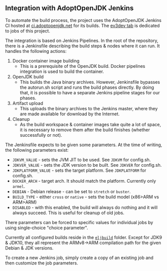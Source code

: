 ## Integration with AdoptOpenJDK Jenkins

To automate the build process, the project uses the AdoptOpenJDK
Jenkins CI hosted at [ci.adoptopenjdk.net][adopt1] for its builds.
The [ev3dev tab][adopt2] is dedicated to jobs of this project.

The integration is based on Jenkins Pipelines. In the root of the
repository, there is a Jenkinsfile describing the build steps & nodes
where it can run. It handles the following actions:
 1. Docker container image building
    - This is a prerequisite of the OpenJDK build.
      Docker pipelines integration is used to build the container.
 2. OpenJDK build
    - This builds the Java binary archives. However, Jenkinsfile bypasses
      the autorun.sh script and runs the build phases directly.
      By doing that, it is possible to have a separate Jenkins pipeline
      stages for our phases.
 3. Artifact upload
    - This uploads the binary archives to the Jenkins master, where they
      are made available for download by the Internet.
 4. Cleanup
    - As the build workspace & container images take quite a lot of space,
      it is necessary to remove them after the build finishes
      (whether successfully or not).

The Jenkinsfile expects to be given some parameters.
At the time of writing, the following parameters exist:
 * `JDKVM_VALUE` - sets the JVM JIT to be used. See `JDKVM` for config.sh.
 * `JDKVER_VALUE` - sets the JDK version to be built. See `JDKVER` for config.sh.
 * `JDKPLATFORM_VALUE` - sets the target platform. See `JDKPLATFORM` for config.sh.
 * `DOCKER_ARCH` - target arch. It should match the platform. Currently only `armel`.
 * `DEBIAN` - Debian release - can be set to `stretch` or `buster`.
 * `BUILD_TYPE` - either `cross` or `native` - sets the build model (x86>ARM vs ARM>ARM)
 * `DISABLED` - with this enabled, the build will always do nothing and
                it will always succeed. This is useful for cleanup of old jobs.

There parameters can be forced to specific values for individual jobs
by using single-choice "choice parameter".

Currently all configured builds reside in the [`eljbuild`][eljbuild] folder.
Except for JDK9 & JDK10, they all represent the ARMv8->ARM compilation
path for the given Debian & JDK versions.

To create a new Jenkins job, simply create a copy of an existing job and
then customize the job parameters.

[adopt1]: https://ci.adoptopenjdk.net/
[adopt2]: https://ci.adoptopenjdk.net/view/ev3dev/
[eljbuild]: https://ci.adoptopenjdk.net/view/ev3dev/job/eljbuild/

